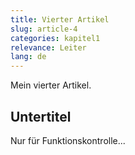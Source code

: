 ```yaml
---
title: Vierter Artikel
slug: article-4
categories: kapitel1
relevance: Leiter
lang: de
---
```


Mein vierter Artikel.

## Untertitel

Nur für Funktionskontrolle...
